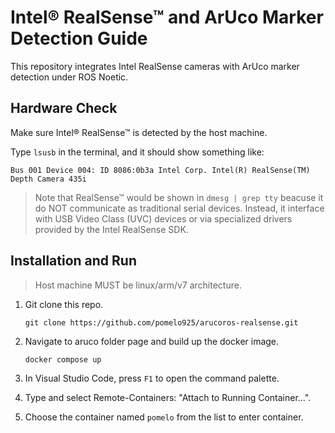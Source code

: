 # Intel® RealSense™ and ArUco Marker Detection Guide

This repository integrates Intel RealSense cameras with ArUco marker detection under ROS Noetic.


## Hardware Check

Make sure Intel® RealSense™ is detected by the host machine.

Type `lsusb` in the terminal, and it should show something like:

```
Bus 001 Device 004: ID 8086:0b3a Intel Corp. Intel(R) RealSense(TM) Depth Camera 435i
```

>Note that RealSense™ would be shown in  `dmesg | grep tty`  beacuse it do NOT communicate as traditional serial devices.  Instead, it interface with USB Video Class (UVC) devices or via specialized drivers provided by the Intel RealSense SDK.


## Installation and Run
> Host machine MUST be linux/arm/v7 architecture.


1. Git clone this repo.
    ```
    git clone https://github.com/pomelo925/arucoros-realsense.git
    ```
2. Navigate to aruco folder page and build up the docker image.

    ```
    docker compose up
    ```
3. In Visual Studio Code, press `F1` to open the command palette.

4. Type and select Remote-Containers: "Attach to Running Container...".

5. Choose the container named `pomelo` from the list to enter container.


